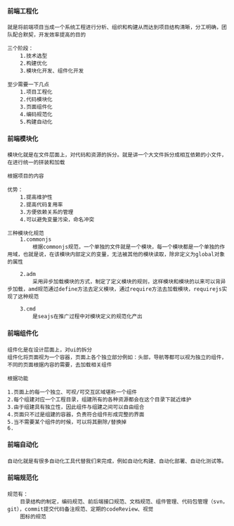 #### 前端工程化
	就是将前端项目当成一个系统工程进行分析、组织和构建从而达到项目结构清晰，分工明确，团队配合默契，开发效率提高的目的
	
	三个阶段：
		1.技术选型
		2.构建优化
		3.模块化开发、组件化开发
		
	至少需要一下几点
		1.项目工程化
		2.代码模块化
		3.页面组件化
		4.编码规范化
		5.构建自动化
#### 前端模块化
	模块化就是在文件层面上，对代码和资源的拆分。就是讲一个大文件拆分成相互依赖的小文件，在进行统一的拼装和加载

	根据项目的内容
	
	优势：
		1.提高维护性
		2.提高代码复用率
		3.方便依赖关系的管理
		4.可以避免变量污染，命名冲突
		
	三种模块化规范
		1.commonjs	
			根据commonjs规范，一个单独的文件就是一个模块，每一个模块都是一个单独的作用域，也就是说，在该模块内部定义的变量，无法被其他的模块读取，除非定义为global对象的属性
			
		2.adm
			采用异步加载模块的方式，制定了定义模块的规则，这样模块和模块的以来可以背异步加载，amd规范通过define方法去定义模块，通过require方法去加载模块，requirejs实现了这种规范
			
		3.cmd
			是seajs在推广过程中对模块定义的规范化产出
			
#### 前端组件化
	组件化是在设计层面上，对ui的拆分
	组件化将页面视为一个容器，页面上各个独立部分例如：头部，导航等都可以视为独立的组件，不同的页面根据内容的需要，去加载相关组件
	
	根据功能
	
	1.页面上的每一个独立、可视/可交互区域堪称一个组件
	2.每个组建对应一个工程目录，组建所有的各种资源都会在这个目录下就近维护
	3.由于组建具有独立性，因此组件与组建之间可以自由组合
	4.页面只不过是组建的容器，负责符合组件形成完整的界面
	5.当不需要某个组件的时候，可以将其删除/替换掉
	6.
#### 前端自动化
	自动化就是有很多自动化工具代替我们来完成，例如自动化构建、自动化部署、自动化测试等。
	
#### 前端规范化
	规范有：
		目录结构的制定，编码规范、前后端接口规范、文档规范、组件管理、代码包管理（svn，git），commit提交代码备注规范、定期的codeReview、视觉
		图标的规范